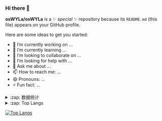 ### Hi there 👋


**osWYLa/osWYLa** is a ✨ _special_ ✨ repository because its `README.md` (this file) appears on your GitHub profile.

Here are some ideas to get you started:

- 🔭 I’m currently working on ...
- 🌱 I’m currently learning ...
- 👯 I’m looking to collaborate on ...
- 🤔 I’m looking for help with ...
- 💬 Ask me about ...
- 📫 How to reach me: ...
- 😄 Pronouns: ...
- ⚡ Fun fact: ...

<details>
        <summary>:zap: 数据统计</summary>
        <img align="left" alt="osWYLa" src="https://github-readme-stats-fork-tau.vercel.app/api?username=osWYLa&show_icons=true&theme=transparent#gh-dark-mode-only"/>
</details>
<details>
        <summary>:zap: Top Langs</summary>
        <img align="right" alt="osWYLa" src="https://github-readme-stats-fork-tau.vercel.app/api/top-langs/?username=osWYLa&layout=compact&langs_count=8"/>
</details>

[![Top Langs](https://github-readme-stats.vercel.app/api/top-langs/?username=anuraghazra&layout=compact)](https://github.com/anuraghazra/github-readme-stats)
